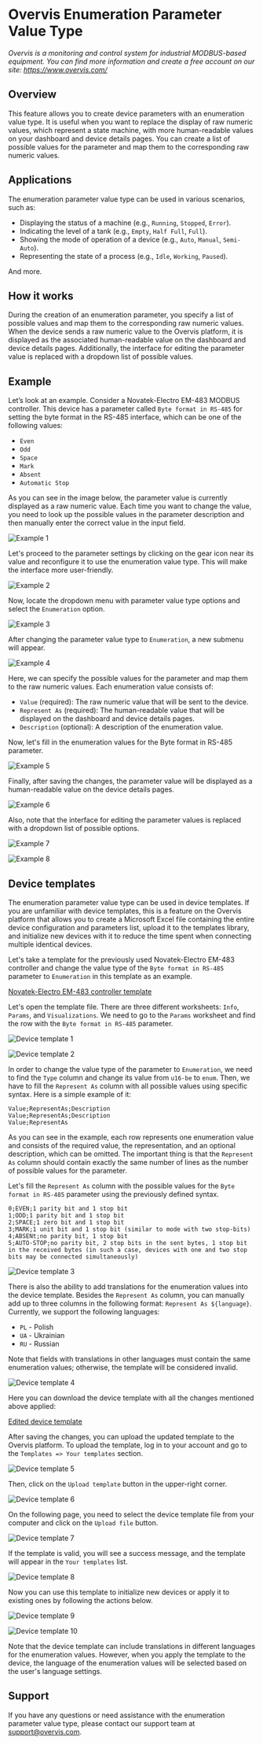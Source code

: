 # Overvis Enumeration Parameter Value Type

_Overvis is a monitoring and control system for industrial MODBUS-based equipment. You can find
more information and create a free account on our site: https://www.overvis.com/_

## Overview

This feature allows you to create device parameters with an enumeration value type. It is useful
when you want to replace the display of raw numeric values, which represent a state machine, with
more human-readable values on your dashboard and device details pages. You can create a list of
possible values for the parameter and map them to the corresponding raw numeric values.

## Applications

The enumeration parameter value type can be used in various scenarios, such as:

- Displaying the status of a machine (e.g., `Running`, `Stopped`, `Error`).
- Indicating the level of a tank (e.g., `Empty`, `Half Full`, `Full`).
- Showing the mode of operation of a device (e.g., `Auto`, `Manual`, `Semi-Auto`).
- Representing the state of a process (e.g., `Idle`, `Working`, `Paused`).

And more.

## How it works

During the creation of an enumeration parameter, you specify a list of possible values and map them
to the corresponding raw numeric values. When the device sends a raw numeric value to the Overvis
platform, it is displayed as the associated human-readable value on the dashboard and device
details pages. Additionally, the interface for editing the parameter value is replaced with a
dropdown list of possible values.

## Example

Let’s look at an example. Consider a Novatek-Electro EM-483 MODBUS controller. This device has a
parameter called `Byte format in RS-485` for setting the byte format in the RS-485 interface, which
can be one of the following values:

- `Even`
- `Odd`
- `Space`
- `Mark`
- `Absent`
- `Automatic Stop`

As you can see in the image below, the parameter value is currently displayed as a raw numeric
value. Each time you want to change the value, you need to look up the possible values in the
parameter description and then manually enter the correct value in the input field.

![Example 1](./example-1.jpg)

Let's proceed to the parameter settings by clicking on the gear icon near its value and reconfigure
it to use the enumeration value type. This will make the interface more user-friendly.

![Example 2](./example-2.jpg)

Now, locate the dropdown menu with parameter value type options and select the `Enumeration`
option.

![Example 3](./example-3.jpg)

After changing the parameter value type to `Enumeration`, a new submenu will appear.

![Example 4](./example-4.jpg)

Here, we can specify the possible values for the parameter and map them to the raw numeric values.
Each enumeration value consists of:

- `Value` (required): The raw numeric value that will be sent to the device.
- `Represent As` (required): The human-readable value that will be displayed on the dashboard and
  device details pages.
- `Description` (optional): A description of the enumeration value.

Now, let's fill in the enumeration values for the Byte format in RS-485 parameter.

![Example 5](./example-5.jpg)

Finally, after saving the changes, the parameter value will be displayed as a human-readable value
on the device details pages.

![Example 6](./example-6.jpg)

Also, note that the interface for editing the parameter values is replaced with a dropdown list of
possible options.

![Example 7](./example-7.jpg)

![Example 8](./example-8.jpg)

## Device templates

The enumeration parameter value type can be used in device templates. If you are unfamiliar with
device templates, this is a feature on the Overvis platform that allows you to create a Microsoft
Excel file containing the entire device configuration and parameters list, upload it to the
templates library, and initialize new devices with it to reduce the time spent when connecting
multiple identical devices.

Let's take a template for the previously used Novatek-Electro EM-483 controller and change the
value type of the `Byte format in RS-485` parameter to `Enumeration` in this template as an
example.

[Novatek-Electro EM-483 controller template](/_media/enums-guide/em-483.xlsx ":ignore")

Let's open the template file. There are three different worksheets: `Info`, `Params`, and
`Visualizations`. We need to go to the `Params` worksheet and find the row with the
`Byte format in RS-485` parameter.

![Device template 1](./device-template-1.jpg)

![Device template 2](./device-template-2.jpg)

In order to change the value type of the parameter to `Enumeration`, we need to find the `Type`
column and change its value from `u16-be` to `enum`. Then, we have to fill the `Represent As`
column with all possible values using specific syntax. Here is a simple example of it:

```
Value;RepresentAs;Description
Value;RepresentAs;Description
Value;RepresentAs
```

As you can see in the example, each row represents one enumeration value and consists of the
required value, the representation, and an optional description, which can be omitted. The
important thing is that the `Represent As` column should contain exactly the same number of lines
as the number of possible values for the parameter.

Let's fill the `Represent As` column with the possible values for the `Byte format in RS-485`
parameter using the previously defined syntax.

```
0;EVEN;1 parity bit and 1 stop bit
1;ODD;1 parity bit and 1 stop bit
2;SPACE;1 zero bit and 1 stop bit
3;MARK;1 unit bit and 1 stop bit (similar to mode with two stop-bits)
4;ABSENt;no parity bit, 1 stop bit
5;AUTO-STOP;no parity bit, 2 stop bits in the sent bytes, 1 stop bit in the received bytes (in such a case, devices with one and two stop bits may be connected simultaneously)
```

![Device template 3](./device-template-3.jpg)

There is also the ability to add translations for the enumeration values into the device template.
Besides the `Represent As` column, you can manually add up to three columns in the following
format: `Represent As ${language}`. Currently, we support the following languages:

- `PL` - Polish
- `UA` - Ukrainian
- `RU` - Russian

Note that fields with translations in other languages must contain the same enumeration values;
otherwise, the template will be considered invalid.

![Device template 4](./device-template-4.jpg)

Here you can download the device template with all the changes mentioned above applied:

[Edited device template](/_media/enums-guide/em-483-edited.xlsx ":ignore")

After saving the changes, you can upload the updated template to the Overvis platform. To upload
the template, log in to your account and go to the `Templates => Your templates` section.

![Device template 5](./device-template-5.jpg)

Then, click on the `Upload template` button in the upper-right corner.

![Device template 6](./device-template-6.jpg)

On the following page, you need to select the device template file from your computer and click on
the `Upload file` button.

![Device template 7](./device-template-7.jpg)

If the template is valid, you will see a success message, and the template will appear in the
`Your templates` list.

![Device template 8](./device-template-8.jpg)

Now you can use this template to initialize new devices or apply it to existing ones by following
the actions below.

![Device template 9](./device-template-9.jpg)

![Device template 10](./device-template-10.jpg)

Note that the device template can include translations in different languages for the enumeration
values. However, when you apply the template to the device, the language of the enumeration values
will be selected based on the user's language settings.

## Support

If you have any questions or need assistance with the enumeration parameter value type, please
contact our support team at [support@overvis.com](mailto:support@overvis.com).
